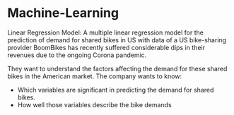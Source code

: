 # Machine-Learning

Linear Regression Model:
A multiple linear regression model for the prediction of demand for shared bikes in US with data of a US bike-sharing provider BoomBikes has recently suffered considerable dips in their revenues due to the ongoing Corona pandemic.

They want to understand the factors affecting the demand for these shared bikes in the American market. The company wants to know:

- Which variables are significant in predicting the demand for shared bikes.
- How well those variables describe the bike demands
